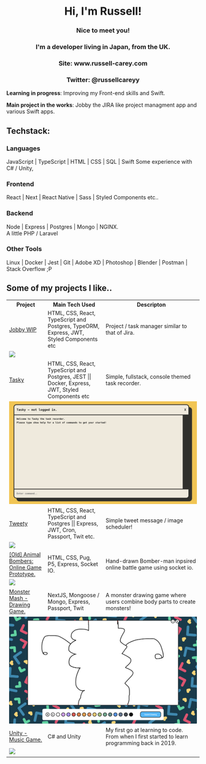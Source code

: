 <h1 align="center">Hi, I'm Russell!</h1>

<h3 align="center">Nice to meet you!</h3>
<h3 align="center">I'm a developer living in Japan, from the UK.</h3>
<h3 align="center">Site: www.russell-carey.com</h3>
<h3 align="center">Twitter: @russellcareyy</h3>




**Learning in progress**: Improving my Front-end skills and Swift.

**Main project in the works**: Jobby the JIRA like project managment app and various Swift apps.

## Techstack:

### Languages

JavaScript | TypeScript | HTML | CSS | SQL | Swift
Some experience with C# / Unity,


### Frontend

React | Next | React Native | Sass | Styled Components etc..


### Backend

Node | Express | Postgres | Mongo | NGINX.  
A little PHP / Laravel


### Other Tools

Linux | Docker | Jest | Git | Adobe XD | Photoshop | Blender | Postman | Stack Overflow ;P

  
  
  
   ## Some of my projects I like..
<table style="width:100%; border="0"">
	
<tr>
	<th style="width:20%">Project</th>    
  	<th style="width:30%">Main Tech Used</th>
	<th style="width:50%">Descripton</th>
</tr>
	
	
	
<tr>
	<td><a href="https://github.com/RussellCarey/Jobby-Main">Jobby WIP</a></td>
	<td>HTML, CSS, React, TypeScript and Postgres, TypeORM, Express, JWT, Styled Components etc</td>
	<td>Project / task manager similar to that of Jira.</td>
</tr>

<tr>
	<td colspan="3"> <img src="https://github.com/RussellCarey/Jobby-Main/raw/master/Design/jobbygiff.gif?raw=true" width="100%"/> </td>
</tr>
	
	
<tr>
	<td><a href="https://github.com/RussellCarey/Tasky">Tasky</a></td>
	<td>HTML, CSS, React, TypeScript and Postgres, JEST || Docker, Express, JWT, Styled Components etc</td>
	<td>Simple, fullstack, console themed task recorder.</td>
</tr>
	
<tr>
	<td colspan="3"> <img src="https://github.com/RussellCarey/Tasky/blob/master/Design/ss1.png?raw=true" width="100%"/> </td>
</tr>
	
	
	
<tr>
	<td><a href="https://github.com/RussellCarey/TweetyTwo">Tweety</a></td>
	<td>HTML, CSS, React, TypeScript and Postgres || Express, JWT, Cron, Passport, Twit etc.</td>
	<td>Simple tweet message / image scheduler!</td>
</tr>

<tr>
	<td colspan="3"><img src="https://github.com/RussellCarey/Tweety/raw/690ffb3156c721752fef71ad989f850f3db778d3/screenshot_1.png?raw=true" width="100%"/></td>
</tr>
	
	
 <tr>
	<td><a href="https://github.com/RussellCarey/Animal-Bombers">[Old] Animal Bombers: Online Game Prototype.</a></td>
	<td>HTML, CSS, Pug, P5, Express, Socket IO.</td>
	<td >Hand-drawn Bomber-man inpsired online battle game using socket io.</td>
 </tr>
	
<tr>
	<td colspan="3"><img src="https://github.com/RussellCarey/Animal-Bombers/blob/d7327cd99d4f3f48b885c53f5d1db32bd965b328/SS1.png?raw=true" width="100%"/></td>
</tr>
	

 <tr>
	<td><a href="https://github.com/RussellCarey/MonsterMash">Monster Mash - Drawing Game.</a></td>
	<td>NextJS, Mongoose / Mongo, Express, Passport, Twit</td>
	<td >A monster drawing game where users combine body parts to create monsters!</td>
 </tr>
	
<tr>
	<td colspan="3"><img src="https://github.com/RussellCarey/MonsterMash/blob/master/client/s3.png?raw=true" width="100%"/></td>
</tr>
	
<tr>
	<td><a href="https://github.com/RussellCarey/Unity-Music-Game">Unity - Music Game.</a></td>
	<td>C# and Unity</td>
	<td >My first go at learning to code. From when I first started to learn programming back in 2019.</td>
 </tr>
	
<tr>
	<td colspan="3"><img src="https://github.com/RussellCarey/Unity-Music-Game/blob/master/Media/g1.gif?raw=true" width="100%"/></td>
</tr>
	
	

	
	



</table>

    


